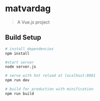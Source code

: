 # matvardag

> A Vue.js project

## Build Setup

``` bash
# install dependencies
npm install

#start server
node server.js

# serve with hot reload at localhost:8081
npm run dev

# build for production with minification
npm run build

```
